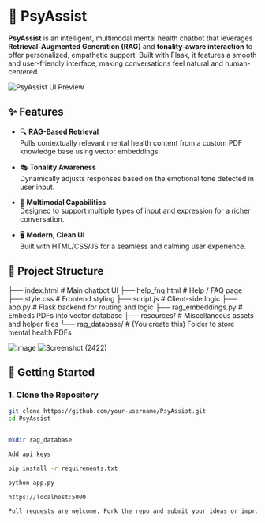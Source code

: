 # 🧠 PsyAssist

**PsyAssist** is an intelligent, multimodal mental health chatbot that leverages **Retrieval-Augmented Generation (RAG)** and **tonality-aware interaction** to offer personalized, empathetic support. Built with Flask, it features a smooth and user-friendly interface, making conversations feel natural and human-centered.

![PsyAssist UI Preview](path/to/your/image.png) <!-- Replace this with your actual image path -->

## ✨ Features

- 🔍 **RAG-Based Retrieval**  
  Pulls contextually relevant mental health content from a custom PDF knowledge base using vector embeddings.

- 🎭 **Tonality Awareness**  
  Dynamically adjusts responses based on the emotional tone detected in user input.

- 🧠 **Multimodal Capabilities**  
  Designed to support multiple types of input and expression for a richer conversation.

- 🖥️ **Modern, Clean UI**  
  Built with HTML/CSS/JS for a seamless and calming user experience.

## 📁 Project Structure

├── index.html # Main chatbot UI ├── help_fnq.html # Help / FAQ page ├── style.css # Frontend styling ├── script.js # Client-side logic ├── app.py # Flask backend for routing and logic ├── rag_embeddings.py # Embeds PDFs into vector database ├── resources/ # Miscellaneous assets and helper files └── rag_database/ # (You create this) Folder to store mental health PDFs

![image](https://github.com/user-attachments/assets/9daf659a-4629-4bfe-81d4-53984ccd9d3e)
![Screenshot (2422)](https://github.com/user-attachments/assets/157f68a4-62d1-41b6-87a7-822da9ca9fd9)


## 🚀 Getting Started

### 1. Clone the Repository
```bash
git clone https://github.com/your-username/PsyAssist.git
cd PsyAssist


mkdir rag_database

Add api keys

pip install -r requirements.txt

python app.py

https://localhost:5000

Pull requests are welcome. Fork the repo and submit your ideas or improvements.

